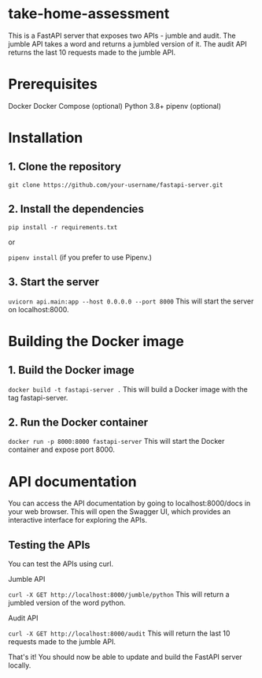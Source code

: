 # take-home-assessment

This is a FastAPI server that exposes two APIs - jumble and audit. The jumble API takes a word and returns a jumbled version of it. The audit API returns the last 10 requests made to the jumble API.

# Prerequisites
Docker
Docker Compose (optional)
Python 3.8+
pipenv (optional)

# Installation
## 1. Clone the repository

`git clone https://github.com/your-username/fastapi-server.git`

## 2. Install the dependencies

`pip install -r requirements.txt`

or

`pipenv install`
(if you prefer to use Pipenv.)


## 3. Start the server

`uvicorn api.main:app --host 0.0.0.0 --port 8000`
This will start the server on localhost:8000.

# Building the Docker image

## 1. Build the Docker image

`docker build -t fastapi-server .`
This will build a Docker image with the tag fastapi-server.

## 2. Run the Docker container

`docker run -p 8000:8000 fastapi-server`
This will start the Docker container and expose port 8000.


# API documentation
You can access the API documentation by going to localhost:8000/docs in your web browser. This will open the Swagger UI, which provides an interactive interface for exploring the APIs.

## Testing the APIs
You can test the APIs using curl.

Jumble API

`curl -X GET http://localhost:8000/jumble/python`
This will return a jumbled version of the word python.

Audit API

`curl -X GET http://localhost:8000/audit`
This will return the last 10 requests made to the jumble API.

That's it! You should now be able to update and build the FastAPI server locally.
